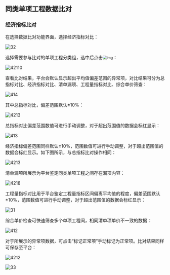 ## 同类单项工程数据比对

### **经济指标比对**

在选择数据比对功能界面，选择经济指标对比：

![32](https://img-blog.csdnimg.cn/20201021105130138.png)

选择需要参与比对的单项工程分类组，选中后点击<img src="https://img-blog.csdnimg.cn/20201021105122142.png#pic_center" alt="img" style="zoom:80%;" />：

![42110](https://img-blog.csdnimg.cn/20201021105124722.png)

查看比对结果，平台会默认显示超出平均值偏差范围的异常项，对比结果可分为总指标对比、经济指标对比、清单漏项、工程量指标对比、综合单价筛查：

![414](https://img-blog.csdnimg.cn/20201021105127678.png)

其中总指标对比，偏差范围默认±10%：

![4213](https://img-blog.csdnimg.cn/20201021105123400.png)

总指标对比偏差范围数值可进行手动调整，对于超出范围值的数据会标红显示：

![413](https://img-blog.csdnimg.cn/20201021105123447.png)

经济指标偏差范围同样默认±10%，范围数值可进行手动调整，对于超出范围值的数据会标红显示。如下图所示，与总指标比对操作相同：

![4213](https://img-blog.csdnimg.cn/20201021105123844.png)

清单漏项所展示为平台鉴定同类单项工程之间存在漏项内容：

![4218](https://img-blog.csdnimg.cn/20201021105124271.png)

工程量指标对比用于平台鉴定工程量指标区间偏离平均值的程度，偏差范围默认±10%，范围数值可进行手动调整，对于超出范围值的数据会标红显示：

![31](https://img-blog.csdnimg.cn/20201021105124804.png)

综合单价检查可快速筛查多个单项工程间，相同清单项单价不一致的数据：

![412](https://img-blog.csdnimg.cn/20201021105124273.png)

对于所展示的异常项数据，可点击“标记正常项”手动标记为正常项。比对结果同样可保存至平台：

![4212](https://img-blog.csdnimg.cn/20201021105129974.png)

![33](https://img-blog.csdnimg.cn/20201021105130128.png)

<script type="text/javascript">
window.addEventListener("load", function() {
  var click_handle = function() {
    if (this.href.substr(-5) == ".html") {
      location.href = this.href;
    } else {
      location.href = "./index.html";
    }
  };
  var as = document.querySelectorAll(".chapter a, .navigation-prev, .navigation-next");
  for (var i = 0; i < as.length; i++) {
    as[i].addEventListener("click", click_handle, true);
    as[i].title = as[i].innerText;
  }
});
</script>